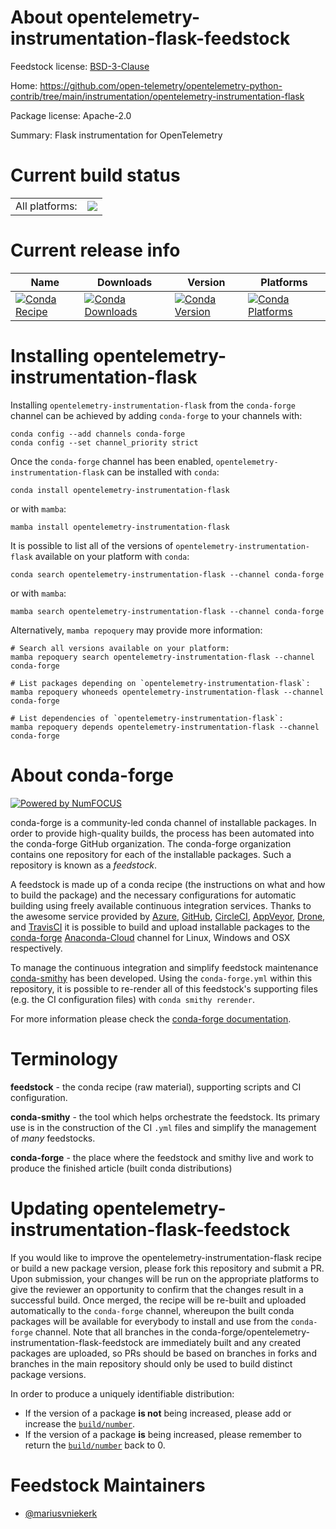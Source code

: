 About opentelemetry-instrumentation-flask-feedstock
===================================================

Feedstock license: [BSD-3-Clause](https://github.com/conda-forge/opentelemetry-instrumentation-flask-feedstock/blob/main/LICENSE.txt)

Home: https://github.com/open-telemetry/opentelemetry-python-contrib/tree/main/instrumentation/opentelemetry-instrumentation-flask

Package license: Apache-2.0

Summary: Flask instrumentation for OpenTelemetry

Current build status
====================


<table><tr><td>All platforms:</td>
    <td>
      <a href="https://dev.azure.com/conda-forge/feedstock-builds/_build/latest?definitionId=13891&branchName=main">
        <img src="https://dev.azure.com/conda-forge/feedstock-builds/_apis/build/status/opentelemetry-instrumentation-flask-feedstock?branchName=main">
      </a>
    </td>
  </tr>
</table>

Current release info
====================

| Name | Downloads | Version | Platforms |
| --- | --- | --- | --- |
| [![Conda Recipe](https://img.shields.io/badge/recipe-opentelemetry--instrumentation--flask-green.svg)](https://anaconda.org/conda-forge/opentelemetry-instrumentation-flask) | [![Conda Downloads](https://img.shields.io/conda/dn/conda-forge/opentelemetry-instrumentation-flask.svg)](https://anaconda.org/conda-forge/opentelemetry-instrumentation-flask) | [![Conda Version](https://img.shields.io/conda/vn/conda-forge/opentelemetry-instrumentation-flask.svg)](https://anaconda.org/conda-forge/opentelemetry-instrumentation-flask) | [![Conda Platforms](https://img.shields.io/conda/pn/conda-forge/opentelemetry-instrumentation-flask.svg)](https://anaconda.org/conda-forge/opentelemetry-instrumentation-flask) |

Installing opentelemetry-instrumentation-flask
==============================================

Installing `opentelemetry-instrumentation-flask` from the `conda-forge` channel can be achieved by adding `conda-forge` to your channels with:

```
conda config --add channels conda-forge
conda config --set channel_priority strict
```

Once the `conda-forge` channel has been enabled, `opentelemetry-instrumentation-flask` can be installed with `conda`:

```
conda install opentelemetry-instrumentation-flask
```

or with `mamba`:

```
mamba install opentelemetry-instrumentation-flask
```

It is possible to list all of the versions of `opentelemetry-instrumentation-flask` available on your platform with `conda`:

```
conda search opentelemetry-instrumentation-flask --channel conda-forge
```

or with `mamba`:

```
mamba search opentelemetry-instrumentation-flask --channel conda-forge
```

Alternatively, `mamba repoquery` may provide more information:

```
# Search all versions available on your platform:
mamba repoquery search opentelemetry-instrumentation-flask --channel conda-forge

# List packages depending on `opentelemetry-instrumentation-flask`:
mamba repoquery whoneeds opentelemetry-instrumentation-flask --channel conda-forge

# List dependencies of `opentelemetry-instrumentation-flask`:
mamba repoquery depends opentelemetry-instrumentation-flask --channel conda-forge
```


About conda-forge
=================

[![Powered by
NumFOCUS](https://img.shields.io/badge/powered%20by-NumFOCUS-orange.svg?style=flat&colorA=E1523D&colorB=007D8A)](https://numfocus.org)

conda-forge is a community-led conda channel of installable packages.
In order to provide high-quality builds, the process has been automated into the
conda-forge GitHub organization. The conda-forge organization contains one repository
for each of the installable packages. Such a repository is known as a *feedstock*.

A feedstock is made up of a conda recipe (the instructions on what and how to build
the package) and the necessary configurations for automatic building using freely
available continuous integration services. Thanks to the awesome service provided by
[Azure](https://azure.microsoft.com/en-us/services/devops/), [GitHub](https://github.com/),
[CircleCI](https://circleci.com/), [AppVeyor](https://www.appveyor.com/),
[Drone](https://cloud.drone.io/welcome), and [TravisCI](https://travis-ci.com/)
it is possible to build and upload installable packages to the
[conda-forge](https://anaconda.org/conda-forge) [Anaconda-Cloud](https://anaconda.org/)
channel for Linux, Windows and OSX respectively.

To manage the continuous integration and simplify feedstock maintenance
[conda-smithy](https://github.com/conda-forge/conda-smithy) has been developed.
Using the ``conda-forge.yml`` within this repository, it is possible to re-render all of
this feedstock's supporting files (e.g. the CI configuration files) with ``conda smithy rerender``.

For more information please check the [conda-forge documentation](https://conda-forge.org/docs/).

Terminology
===========

**feedstock** - the conda recipe (raw material), supporting scripts and CI configuration.

**conda-smithy** - the tool which helps orchestrate the feedstock.
                   Its primary use is in the construction of the CI ``.yml`` files
                   and simplify the management of *many* feedstocks.

**conda-forge** - the place where the feedstock and smithy live and work to
                  produce the finished article (built conda distributions)


Updating opentelemetry-instrumentation-flask-feedstock
======================================================

If you would like to improve the opentelemetry-instrumentation-flask recipe or build a new
package version, please fork this repository and submit a PR. Upon submission,
your changes will be run on the appropriate platforms to give the reviewer an
opportunity to confirm that the changes result in a successful build. Once
merged, the recipe will be re-built and uploaded automatically to the
`conda-forge` channel, whereupon the built conda packages will be available for
everybody to install and use from the `conda-forge` channel.
Note that all branches in the conda-forge/opentelemetry-instrumentation-flask-feedstock are
immediately built and any created packages are uploaded, so PRs should be based
on branches in forks and branches in the main repository should only be used to
build distinct package versions.

In order to produce a uniquely identifiable distribution:
 * If the version of a package **is not** being increased, please add or increase
   the [``build/number``](https://docs.conda.io/projects/conda-build/en/latest/resources/define-metadata.html#build-number-and-string).
 * If the version of a package **is** being increased, please remember to return
   the [``build/number``](https://docs.conda.io/projects/conda-build/en/latest/resources/define-metadata.html#build-number-and-string)
   back to 0.

Feedstock Maintainers
=====================

* [@mariusvniekerk](https://github.com/mariusvniekerk/)

